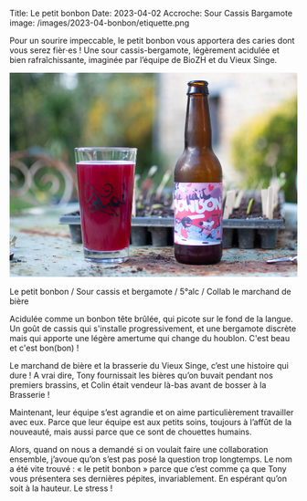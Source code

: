 Title: Le petit bonbon
Date: 2023-04-02
Accroche: Sour Cassis Bargamote
image: /images/2023-04-bonbon/etiquette.png

Pour un sourire impeccable, le petit bonbon vous apportera des caries dont vous serez fièr⋅es ! Une sour cassis-bergamote, légèrement acidulée et bien rafraîchissante, imaginée par l’équipe de BioZH et du Vieux Singe.

![Une photo de bouteille posée sur une table de jardin avec des plants autour, et un verre rempli d'un liquide rougeatre](/images/2023-04-bonbon/photo.jpg)

Le petit bonbon / Sour cassis et bergamote / 5°alc / Collab le marchand de bière

Acidulée comme un bonbon tête brûlée, qui picote sur le fond de la langue. Un goût de cassis qui s'installe progressivement, et une bergamote discrète mais qui apporte une légère amertume qui change du houblon. C'est beau et c'est bon(bon) !

Le marchand de bière et la brasserie du Vieux Singe, c’est une histoire qui dure ! A vrai dire, Tony fournissait les bières qu’on buvait pendant nos premiers brassins, et Colin était vendeur là-bas avant de bosser à la Brasserie ! 

Maintenant, leur équipe s’est agrandie et on aime particulièrement travailler avec eux. Parce que leur équipe est aux petits soins, toujours à l’affût de la nouveauté, mais aussi parce que ce sont de chouettes humains.

Alors, quand on nous a demandé si on voulait faire une collaboration ensemble, j’avoue qu’on s’est pas posé la question trop longtemps. Le nom a été vite trouvé : « le petit bonbon » parce que c’est comme ça que Tony vous présentera ses dernières pépites, invariablement. En espérant qu’on soit à la hauteur. Le stress !